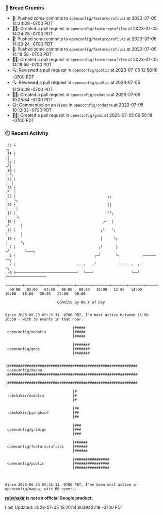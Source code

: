 ### 🍞 Bread Crumbs

 * 🚢: Pushed some commits to `openconfig/featureprofiles` at 2023-07-05 14:24:29 -0700 PDT
 * ✍🏼: Created a pull request in `openconfig/featureprofiles` at 2023-07-05 14:24:28 -0700 PDT
 * 🚢: Pushed some commits to `openconfig/featureprofiles` at 2023-07-05 14:20:24 -0700 PDT
 * 🚢: Pushed some commits to `openconfig/featureprofiles` at 2023-07-05 14:18:58 -0700 PDT
 * ✍🏼: Created a pull request in `openconfig/featureprofiles` at 2023-07-05 14:18:56 -0700 PDT
 * 🔍: Reviewed a pull request in  `openconfig/public` at 2023-07-05 12:58:10 -0700 PDT
 * 🔍: Reviewed a pull request in  `openconfig/public` at 2023-07-05 12:36:49 -0700 PDT
 * ✍🏼: Created a pull request in `openconfig/ondatra` at 2023-07-05 10:25:54 -0700 PDT
 * 😃: Commented on an issue in `openconfig/ondatra` at 2023-07-05 10:12:33 -0700 PDT
 * ✍🏼: Created a pull request in `openconfig/gnoi` at 2023-07-05 09:50:18 -0700 PDT

### 🕘 Recent Activity
```
 37 ┼                                                                    ╭╮
 35 ┤                                                                    ││
 32 ┤                                                                   ╭╯│
 30 ┤                                                                   │ ╰╮
 27 ┤                                                                   │  │
 25 ┤                                                                  ╭╯  │
 22 ┤                                          ╭╮                      │   ╰╮
 20 ┤                                          ││                      │    │
 17 ┤                                         ╭╯╰╮                     │    ╰╮
 15 ┤                                        ╭╯  │                    ╭╯     │
 12 ┤                                       ╭╯   ╰╮                   │      │
 10 ┤                                       │     ╰╮                  │      ╰╮
  7 ┤                                      ╭╯      │                 ╭╯       ╰───╮
  5 ┤                                    ╭─╯       ╰╮          ╭─────╯            ╰─╮
  2 ┤                            ╭──╮   ╭╯          ╰─────╮  ╭─╯                    ╰╮
 -0 ┼────────────────────────────╯  ╰───╯                 ╰──╯                       ╰──────────────────
    +───────+───────+───────+───────+───────+───────+───────+───────+───────+───────+───────+───────+────
  00:00   02:00   04:00   06:00   08:00   10:00   12:00   14:00   16:00   18:00   20:00   22:00   00:00   

						Commits by Hour of Day


Since 2023-06-23 09:26:31 -0700 PDT, I'm most active between 16:00-16:59 - with 38 events in that hour.

```



```
                               |#####
 openconfig/ondatra            |#####
                               |#####

                               |#######
 openconfig/gnoi               |#######
                               |#######

                               |############################################################
 openconfig/magna              |############################################################
                               |############################################################

                               |#
 robshakir/ondatra             |#
                               |#

                               |##
 robshakir/pyangbind           |##
                               |##

                               |###
 openconfig/gribigo            |###
                               |###

                               |######
 openconfig/featureprofiles    |######
                               |######

                               |################
 openconfig/public             |################
                               |################



Since 2023-06-23 09:26:31 -0700 PDT, I've been most active in openconfig/magna, with 60 events.

```
**[robshakir](mailto:robjs@google.com) is not an official Google product.**  


Last Updated: 2023-07-05 15:20:14.803943219 -0700 PDT
